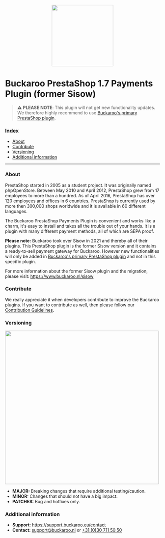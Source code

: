 <p align="center">
  <img src="https://www.buckaroo.nl/media/3593/sisow_prestashop.png" width="200px" position="center">
</p>

# Buckaroo PrestaShop 1.7 Payments Plugin (former Sisow)
> :warning: **PLEASE NOTE**: This plugin will not get new functionality updates.<br>We therefore highly recommend to use [Buckaroo's primary PrestaShop plugin](https://github.com/buckaroo-it/PrestaShop).

### Index
- [About](#about)
- [Contribute](#contribute)
- [Versioning](#versioning)
- [Additional information](#additional-information)
---

### About

PrestaShop started in 2005 as a student project. It was originally named phpOpenStore. Between May 2010 and April 2012, PrestaShop grew from 17 employees to more than a hundred. As of April 2016, PrestaShop has over 120 employees and offices in 6 countries. PrestaShop is currently used by more then 300,000 shops worldwide and it is available in 60 different languages.

The Buckaroo PrestaShop Payments Plugin is convenient and works like a charm, it's easy to install and takes all the trouble out of your hands. It is a plugin with many different payment methods, all of which are SEPA proof.

**Please note:** Buckaroo took over Sisow in 2021 and thereby all of their plugins. This PrestaShop plugin is the former Sisow version and it contains a ready-to-sell payment gateway for Buckaroo. However new functionalities will only be added in [Buckaroo's primary PrestaShop plugin](https://github.com/buckaroo-it/PrestaShop) and not in this specific plugin.

For more information about the former Sisow plugin and the migration, please visit:
https://www.buckaroo.nl/sisow

### Contribute
We really appreciate it when developers contribute to improve the Buckaroo plugins.
If you want to contribute as well, then please follow our [Contribution Guidelines](CONTRIBUTING.md).

### Versioning 
<p align="left">
  <img src="https://www.buckaroo.nl/media/3483/prestashop_versioning.png" width="500px" position="center">
</p>

- **MAJOR:** Breaking changes that require additional testing/caution.
- **MINOR:** Changes that should not have a big impact.
- **PATCHES:** Bug and hotfixes only.

### Additional information
- **Support:** https://support.buckaroo.eu/contact
- **Contact:** [support@buckaroo.nl](mailto:support@buckaroo.nl) or [+31 (0)30 711 50 50](tel:+310307115050)
